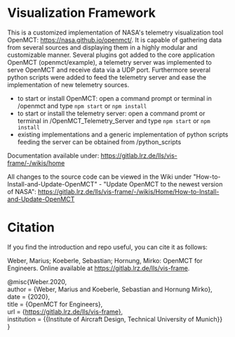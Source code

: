 # Visualization Framework

This is a customized implementation of NASA's telemetry visualization tool OpenMCT: https://nasa.github.io/openmct/. It is capable of gathering data from several sources and displaying them in a highly modular and customizable manner.
Several plugins got added to the core application OpenMCT (openmct/example), a telemetry server was implemented to serve OpenMCT and receive data via a UDP port. Furthermore several python scripts were added to feed the telemetry server and ease the implementation of new telemetry sources.
- to start or install OpenMCT: open a command prompt or terminal in /openmct and type `npm start` or `npm install`
- to start or install the telemetry server: open a command promt or terminal in /OpenMCT_Telemetry_Server and type `npm start` or `npm install`
- existing implementations and a generic implementation of python scripts feeding the server can be obtained from /python_scripts

Documentation available under: https://gitlab.lrz.de/lls/vis-frame/-/wikis/home

All changes to the source code can be viewed in the Wiki under "How-to-Install-and-Update-OpenMCT" - "Update OpenMCT to the newest version of NASA": https://gitlab.lrz.de/lls/vis-frame/-/wikis/Home/How-to-Install-and-Update-OpenMCT

# Citation
If you find the introduction and repo useful, you can cite it as follows:

Weber, Marius; Koeberle, Sebastian; Hornung, Mirko: OpenMCT for Engineers. Online available at https://gitlab.lrz.de/lls/vis-frame.


@misc{Weber.2020,  
 author = {Weber, Marius and Koeberle, Sebastian and Hornung Mirko},  
 date = {2020},  
 title = {OpenMCT for Engineers},  
 url = {https://gitlab.lrz.de/lls/vis-frame},  
 institution = {{Institute of Aircraft Design, Technical University of Munich}}  
}